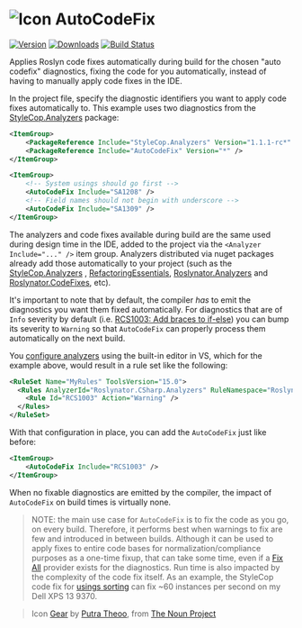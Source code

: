 ![Icon](https://raw.github.com/kzu/AutoCodeFix/master/icon/32.png) AutoCodeFix
============

[![Version](https://img.shields.io/nuget/vpre/AutoCodeFix.svg)](https://www.nuget.org/packages/AutoCodeFix)
[![Downloads](https://img.shields.io/nuget/dt/AutoCodeFix)](https://www.nuget.org/packages/AutoCodeFix)
[![Build Status](https://dev.azure.com/kzu/oss/_apis/build/status/AutoCodeFix?branchName=master)](http://build.azdo.io/kzu/oss/19)

Applies Roslyn code fixes automatically during build for the chosen "auto codefix" diagnostics, fixing 
the code for you automatically, instead of having to manually apply code fixes in the IDE.

In the project file, specify the diagnostic identifiers you want to apply code fixes automatically to. 
This example uses two diagnostics from the [StyleCop.Analyzers](https://www.nuget.org/packages/StyleCop.Analyzers) 
package:

```xml
<ItemGroup>
    <PackageReference Include="StyleCop.Analyzers" Version="1.1.1-rc*" />
    <PackageReference Include="AutoCodeFix" Version="*" />
</ItemGroup>

<ItemGroup>
    <!-- System usings should go first --> 
    <AutoCodeFix Include="SA1208" />
    <!-- Field names should not begin with underscore -->
    <AutoCodeFix Include="SA1309" />
</ItemGroup>
```

The analyzers and code fixes available during build are the same used during design time in the 
IDE, added to the project via the `<Analyzer Include="..." />` item group. Analyzers 
distributed via nuget packages already add those automatically to your project (such as the 
[StyleCop.Analyzers](https://www.nuget.org/packages/StyleCop.Analyzers) , 
[RefactoringEssentials](https://www.nuget.org/packages/RefactoringEssentials), 
[Roslynator.Analyzers](https://www.nuget.org/packages/Roslynator.Analyzers) and 
[Roslynator.CodeFixes](https://www.nuget.org/Roslynator.CodeFixes), etc).

It's important to note that by default, the compiler *has* to emit the diagnostics you want them
fixed automatically. For diagnostics that are of `Info` severity by default (i.e. [RCS1003: Add braces to if-else](https://github.com/JosefPihrt/Roslynator/blob/master/docs/analyzers/RCS1003.md)) 
you can bump its severity to `Warning` so that `AutoCodeFix` can properly process them automatically on the next build.

You [configure analyzers](https://docs.microsoft.com/en-us/visualstudio/code-quality/use-roslyn-analyzers?view=vs-2017) using 
the built-in editor in VS, which for the example above, would result in a rule set like the following:

```xml
<RuleSet Name="MyRules" ToolsVersion="15.0">
  <Rules AnalyzerId="Roslynator.CSharp.Analyzers" RuleNamespace="Roslynator.CSharp.Analyzers">
    <Rule Id="RCS1003" Action="Warning" />
  </Rules>
</RuleSet>
```

With that configuration in place, you can add the `AutoCodeFix` just like before:

```xml
<ItemGroup>
    <AutoCodeFix Include="RCS1003" />
</ItemGroup>
```

When no fixable diagnostics are emitted by the compiler, the impact of `AutoCodeFix` on build times 
is virtually none.


> NOTE: the main use case for `AutoCodeFix` is to fix the code as you go, on every build. Therefore, it performs
> best when warnings to fix are few and introduced in between builds. Although it can be used to apply fixes to 
> entire code bases for normalization/compliance purposes as a one-time fixup, that can take some time, even if 
> a [Fix All](https://github.com/dotnet/roslyn/blob/master/docs/analyzers/FixAllProvider.md) provider exists 
> for the diagnostics. Run time is also impacted by the complexity of the code fix itself. As an example, 
> the StyleCop code fix for [usings sorting](https://github.com/DotNetAnalyzers/StyleCopAnalyzers/blob/master/documentation/SA1208.md) 
> can fix ~60 instances per second on my Dell XPS 13 9370.


> Icon [Gear](https://thenounproject.com/term/gear/2069169/) by 
> [Putra Theoo](https://thenounproject.com/tnputra555), 
> from [The Noun Project](https://thenounproject.com/)
